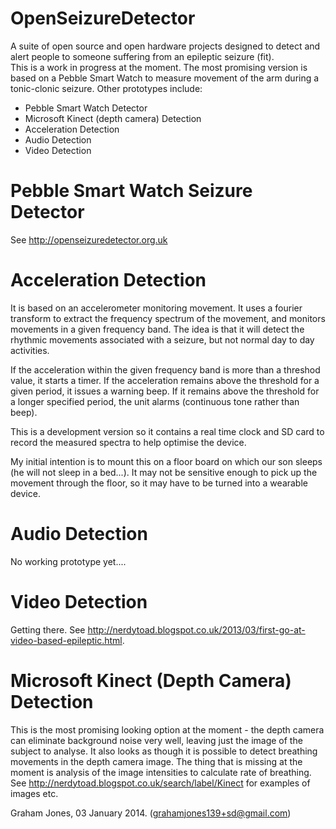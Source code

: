 OpenSeizureDetector
===================

A suite of open source and open hardware projects designed to detect and 
alert people to someone suffering from an epileptic seizure (fit).   
This is a work in progress at the moment.  The most promising version is based on a Pebble Smart Watch to measure movement of the arm during a tonic-clonic seizure.
Other prototypes include:
   * Pebble Smart Watch Detector
   * Microsoft Kinect (depth camera) Detection
   * Acceleration Detection
   * Audio Detection
   * Video Detection

Pebble Smart Watch Seizure Detector
===================================
See http://openseizuredetector.org.uk

Acceleration Detection
======================
It is based on an accelerometer monitoring movement.  It uses a fourier
transform to extract the frequency spectrum of the movement, and monitors
movements in a given frequency band.   The idea is that it will detect the
rhythmic movements associated with a seizure, but not normal day to day
activities.

If the acceleration within the given frequency band is more than a
threshod value, it starts a timer.  If the acceleration remains above
the threshold for a given period, it issues a warning beep.
If it remains above the threshold for a longer specified period, the unit
alarms (continuous tone rather than beep).

This is a development version so it contains a real time clock and SD card
to record the measured spectra to help optimise the device.

My initial intention is to mount this on a floor board on which our son
sleeps (he will not sleep in a bed...).  It may not be sensitive enough to
pick up the movement through the floor, so it may have to be turned into a 
wearable device.

Audio Detection
===============
No working prototype yet....

Video Detection
===============
Getting there. See http://nerdytoad.blogspot.co.uk/2013/03/first-go-at-video-based-epileptic.html.

Microsoft Kinect (Depth Camera) Detection
=========================================
This is the most promising looking option at the moment - the depth camera can eliminate background noise very well, leaving just the image of the subject to analyse.   It also looks as though it is possible to detect breathing movements in the depth camera image.
The thing that is missing at the moment is analysis of the image intensities to
calculate rate of breathing.
See http://nerdytoad.blogspot.co.uk/search/label/Kinect for examples of images etc.


Graham Jones, 03 January 2014.  (grahamjones139+sd@gmail.com)